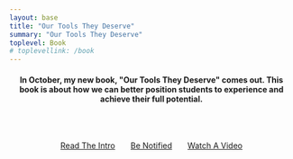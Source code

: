 ```yaml
---
layout: base
title: "Our Tools They Deserve"
summary: "Our Tools They Deserve"
toplevel: Book
# toplevellink: /book
---
```

<center>
<h4>In October, my new book, "Our Tools They Deserve" comes out. This book is about how we can better position students to experience and achieve their full potential.</h4><br/><br/>

<a href="https://tinyurl.com/Our-Tools-They-Deserve-Intro" class="get-started-btn scrollto">Read The Intro</a> &nbsp;&nbsp;&nbsp;&nbsp;&nbsp;
<a href="https://tinyurl.com/OTTD-Signup" class="get-started-btn">Be Notified</a> &nbsp;&nbsp;&nbsp;&nbsp;&nbsp;
<a href="https://youtu.be/CKJW-tvN5gs" class="book_btn scrollto">Watch A Video</a>
</center>
